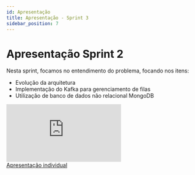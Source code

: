 ```yaml
---
id: Apresentação
title: Apresentação - Sprint 3
sidebar_position: 7
---
```


# Apresentação Sprint 2

Nesta sprint, focamos no entendimento do problema, focando nos itens:

- Evolução da arquitetura
- Implementação do Kafka para gerenciamento de filas
- Utilização de banco de dados não relacional MongoDB

<div style={{ textAlign: 'center' }}>
<iframe style={{
            display: 'block',
            margin: 'auto',
            width: '100%',
            height: '50vh',
        }} 
        loading="lazy"
        src="https:&#x2F;&#x2F;www.canva.com&#x2F;design&#x2F;DAF_ijAKC-U&#x2F;P1TkNJ3XxWsPc8t3MkUnSg&#x2F;view?embed"
        allowfullscreen="allowfullscreen" allow="fullscreen"
        frameborder="0">
  </iframe>

</div>
<a href="https:&#x2F;&#x2F;www.canva.com&#x2F;design&#x2F;DAF_ijAKC-U&#x2F;P1TkNJ3XxWsPc8t3MkUnSg&#x2F;view?utm_content=DAF_ijAKC-U&amp;utm_campaign=designshare&amp;utm_medium=embeds&amp;utm_source=link" target="_blank" rel="noopener">Apresentação individual</a>